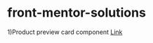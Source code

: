 # front-mentor-solutions
1)Product preview card component [Link](https://odya01.github.io/front-mentor-solutions/product-card/)
